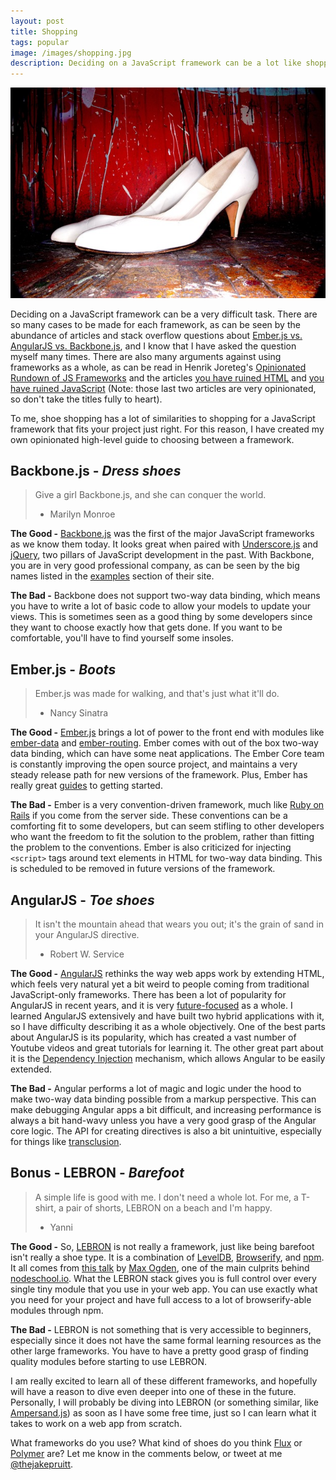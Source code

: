 ```yaml
---
layout: post
title: Shopping
tags: popular
image: /images/shopping.jpg
description: Deciding on a JavaScript framework can be a lot like shopping for shoes. You want to find something with good comfort, durability, and versatility. In this article, we compare the major JavaScript MVC frameworks in a quick and easy way.
---
```


![](/images/shopping.jpg)

Deciding on a JavaScript framework can be a very difficult task. There are so many cases to be made for each framework, as can be seen by the abundance of articles and stack overflow questions about [Ember.js vs. AngularJS vs. Backbone.js](http://www.airpair.com/js/javascript-framework-comparison), and I know that I have asked the question myself many times. There are also many arguments against using frameworks as a whole, as can be read in Henrik Joreteg's [Opinionated Rundown of JS Frameworks](http://blog.andyet.com/2014/08/13/opinionated-rundown-of-js-frameworks) and the articles [you have ruined HTML](http://blog.dantup.com/2014/08/you-have-ruined-html/) and [you have ruined JavaScript](http://codeofrob.com/entries/you-have-ruined-javascript.html) (Note: those last two articles are very opinionated, so don't take the titles fully to heart).

To me, shoe shopping has a lot of similarities to shopping for a JavaScript framework that fits your project just right. For this reason, I have created my own opinionated high-level guide to choosing between a framework.

## Backbone.js - *Dress shoes*

> Give a girl Backbone.js, and she can conquer the world.
> - Marilyn Monroe

**The Good -** [Backbone.js](http://backbonejs.org/) was the first of the major JavaScript frameworks as we know them today. It looks great when paired with [Underscore.js](http://underscorejs.org/#) and [jQuery](http://jquery.com/), two pillars of JavaScript development in the past. With Backbone, you are in very good professional company, as can be seen by the big names listed in the [examples](http://backbonejs.org/#examples) section of their site.

**The Bad -** Backbone does not support two-way data binding, which means you have to write a lot of basic code to allow your models to update your views. This is sometimes seen as a good thing by some developers since they want to choose exactly how that gets done. If you want to be comfortable, you'll have to find yourself some insoles.

## Ember.js - *Boots*

> Ember.js was made for walking, and that's just what it'll do.
> - Nancy Sinatra

**The Good -** [Ember.js](http://emberjs.com/ember-users/) brings a lot of power to the front end with modules like [ember-data](http://emberjs.com/api/data/modules/ember-data.html) and [ember-routing](http://emberjs.com/api/modules/ember-routing.html). Ember comes with out of the box two-way data binding, which can have some neat applications. The Ember Core team is constantly improving the open source project, and maintains a very steady release path for new versions of the framework. Plus, Ember has really great [guides](http://emberjs.com/guides/) to getting started.

**The Bad -** Ember is a very convention-driven framework, much like [Ruby on Rails](http://rubyonrails.org/) if you come from the server side. These conventions can be a comforting fit to some developers, but can seem stifling to other developers who want the freedom to fit the solution to the problem, rather than fitting the problem to the conventions. Ember is also criticized for injecting `<script>` tags around text elements in HTML for two-way data binding. This is scheduled to be removed in future versions of the framework.

## AngularJS - *Toe shoes*

> It isn't the mountain ahead that wears you out; it's the grain of sand in your AngularJS directive.
> - Robert W. Service

**The Good -** [AngularJS](https://angularjs.org/) rethinks the way web apps work by extending HTML, which feels very natural yet a bit weird to people coming from traditional JavaScript-only frameworks. There has been a lot of popularity for AngularJS in recent years, and it is very [future-focused](https://github.com/angular/angular.js/blob/master/CHANGELOG.md#1.3.2) as a whole. I learned AngularJS extensively and have built two hybrid applications with it, so I have difficulty describing it as a whole objectively. One of the best parts about AngularJS is its popularity, which has created a vast number of Youtube videos and great tutorials for learning it. The other great part about it is the [Dependency Injection](https://docs.angularjs.org/guide/di) mechanism, which allows Angular to be easily extended.

**The Bad -** Angular performs a lot of magic and logic under the hood to make two-way data binding possible from a markup perspective. This can make debugging Angular apps a bit difficult, and increasing performance is always a bit hand-wavy unless you have a very good grasp of the Angular core logic. The API for creating directives is also a bit unintuitive, especially for things like [transclusion](https://docs.angularjs.org/api/ng/directive/ngTransclude).

## Bonus - LEBRON - *Barefoot*

> A simple life is good with me. I don't need a whole lot. For me, a T-shirt, a pair of shorts, LEBRON on a beach and I'm happy.
> - Yanni

**The Good -** So, [LEBRON](http://vimeo.com/98423253) is not really a framework, just like being barefoot isn't really a shoe type. It is a combination of [LevelDB](http://leveldb.org/), [Browserify](http://browserify.org/), and [npm](https://www.npmjs.org/). It all comes from [this talk](http://vimeo.com/98423253) by [Max Ogden](https://twitter.com/maxogden), one of the main culprits behind [nodeschool.io](http://nodeschool.io/). What the LEBRON stack gives you is full control over every single tiny module that you use in your web app. You can use exactly what you need for your project and have full access to a lot of browserify-able modules through npm.

**The Bad -** LEBRON is not something that is very accessible to beginners, especially since it does not have the same formal learning resources as the other large frameworks. You have to have a pretty good grasp of finding quality modules before starting to use LEBRON.

I am really excited to learn all of these different frameworks, and hopefully will have a reason to dive even deeper into one of these in the future. Personally, I will probably be diving into LEBRON (or something similar, like [Ampersand.js](http://ampersandjs.com/)) as soon as I have some free time, just so I can learn what it takes to work on a web app from scratch.

What frameworks do you use? What kind of shoes do you think [Flux](https://facebook.github.io/flux/) or [Polymer](https://www.polymer-project.org/) are? Let me know in the comments below, or tweet at me [@thejakepruitt](https://twitter.com/thejakepruitt).